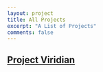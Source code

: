 ```yaml
---
layout: project
title: All Projects
excerpt: "A List of Projects"
comments: false
---
```


## [Project Viridian](https://viridianville.com/)
